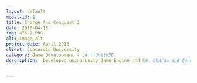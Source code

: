 ```yaml
---
layout: default
modal-id: 1
title: Charge And Conquest 2
date: 2018-04-18
img: 476-2.PNG
alt: image-alt
project-date: April 2018
client: Concordia University
category: Game Development - C# | Unity3D
description:  Developed using Unity Game Engine and C#. Charge and Conquest 2 is an overhead 3d shooter where the objective is to capture all nine of the capture points for your team while defending against the enemy team.


---
```

